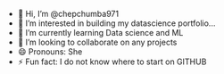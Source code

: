 - 👋 Hi, I’m @chepchumba971
- 👀 I’m interested in building my datascience portfolio...
- 🌱 I’m currently learning Data science and ML
- 💞️ I’m looking to collaborate on any projects
- 😄 Pronouns: She
- ⚡ Fun fact: I do not know where to start on GITHUB

<!---
chepchumba971/chepchumba971 is a ✨ special ✨ repository because its `README.md` (this file) appears on your GitHub profile.
You can click the Preview link to take a look at your changes.
--->
